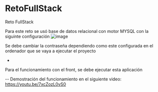 # RetoFullStack

Reto FullStack 

Para este reto se usó base de datos relacional con motor MYSQL con la siguinte configuración 
![image](https://user-images.githubusercontent.com/106001562/174424562-b1d6b22c-b46a-497d-b498-8460e13fdaa7.png)

Se debe cambiar la contraseña dependiendo como este configurada en el ordenador que se vaya a ejecutar el proyecto 

-
Para el funcionamiento con el front, se debe ejecutar esta aplicación 

--
Demostración del funcionamiento en el siguiente video: https://youtu.be/7xcZozL0vS0
